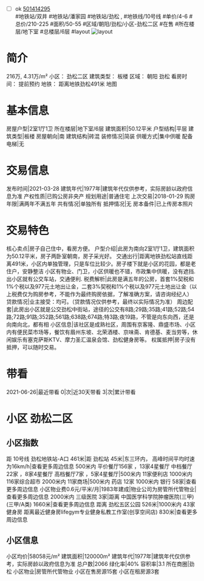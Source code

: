 - [ ] ok [501414295](https://bj.5i5j.com/ershoufang/501414295.html)  
 #地铁站/双井 #地铁站/潘家园 #地铁站/劲松 ,  #地铁线/10号线
#单价/4-6 #总价/210-225 #面积/50-55   #区域/朝阳/劲松/小区-劲松二区 #在售 #所在楼层/地下室 #总楼层/6层 #layout 
![layout](http://image2a.5i5j.com/bdir/layout/e8de63811b7d481ca3163ad2ebfa2388.jpg_P5.jpg) 
# 简介 
 216万,  4.31万/m² 
小区： 劲松二区
建筑类型： 板楼
区域： 朝阳 劲松
看房时间： 提前预约
地铁： 距离地铁劲松491米 地图
# 基本信息 
 房屋户型|2室1厅1卫
所在楼层|地下室/6层
建筑面积|50.12平米
户型结构|平层
建筑类型|板楼
房屋朝向|南
建筑结构|砖混
装修情况|简装
供暖方式|集中供暖
配备电梯|无
# 交易信息 
 发布时间|2021-03-28
建筑年代|1977年|建筑年代仅供参考，实际房龄以政府信息为准
产权性质|已购公房非央产
规划用途|普通住宅
上次交易|2018-01-29
购房年限|满两年不满五年
共有情况|单独所有
抵押情况|无
房本备件|已上传房本照片
# 交易特色 
 核心卖点|房子自己住中，看房方便。
户型介绍|此房为南向2室1厅1卫，建筑面积为50.12平米，房子两卧室朝南，房子采光好。
交通出行|距离地铁劲松站直线距离491米，小区内单独管理，只是车位比较少。房子楼下就是小区的花园，都是老住户，安静整洁 小区有物业、门卫，小区供暖也不错，市政集中供暖，没有遮挡.出小区就有公交车站，交通便利.
税费解析|此房是满五年的公房，首套1%契税和1%个税以及977元土地出让金，二套3%契税和1%个税以及977元土地出让金（以上税费仅为购房参考，不能作为最终购房依据，了解准确方案，请咨询经纪人）
贷款情况|业主接受：均可。（贷款情况仅供参考，最终以实际情况为准）
周边配套|此房出小区就是公交劲松中街站，途径的公交有8路;29路;35路;41路;52路;54路;72路;91路;352路;561路;638路;674路;特3路;夜19路，不管是向东向西，还是向南向北，都有相
小区信息|该社区是成熟社区，周围有京客隆、鼎盛市场、小区内有便民菜市场等，餐饮有眉州东坡、北荣酒楼、京味斋、肯德基、麦当劳等，休闲娱乐有塞克萨斯KTV、摩力圣汇温泉会馆、劲松健身房等。
权属抵押|房子没有抵押，可以随时交易。
# 带看 
 2021-06-26|最近带看	 0|次|近30天带看	 3|次|累计带看
# 小区 劲松二区
## 小区指数 
 距 10号线 劲松地铁站-A口 461米|距 劲松站 45米|东三环内， 高峰时间平均时速为16km/h|查看更多周边信息
500米内 平价餐厅156家 ，13家4星餐厅
中档餐厅22家 ，8家4星餐厅
高档餐厅7家 ，5家4星餐厅|500米内 11家便利店
1000米内 116家综合超市
2000米内 11家商场|500米内 药店 12家
1000米内 银行 58家|查看更多周边信息
小区物业费0.6元/平米/月|1983年建成|物业公司为房管所代管物业|查看更多周边信息
2000米内 三级医院 3家|距离 中国医学科学院肿瘤医院(三甲) (三甲/A类) 1660米|查看更多周边信息
距离 劲松五区公园 526米|1000米内 43家 健身房
距离最近健身房lifegym专业健身私教工作室(创享空间店) 830米|查看更多周边信息
## 小区信息 
 小区均价|58058元/m²
建筑面积|120000m²
建筑年代|1977年|建筑年代仅供参考，实际房龄以政府信息为准
总户数|2066
绿化率|40%
容积率|3.1
所在商圈|劲松
小区物业|房管所代管物业
小区在售房源15套
小区在租房源3套
